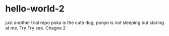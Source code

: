# hello-world-2
just another trial repo
poka is the cute dog, ponyo is not sleeping but staring at me. Try Try see. Chagne 2
